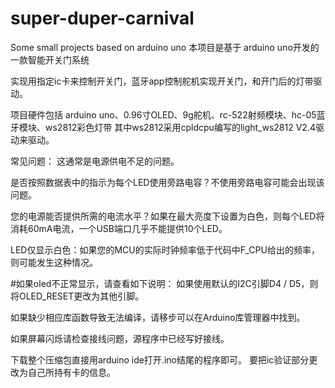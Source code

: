 # super-duper-carnival
Some small projects based on arduino uno
本项目是基于 arduino uno开发的一款智能开关门系统
 
实现用指定ic卡来控制开关门，蓝牙app控制舵机实现开关门，和开门后的灯带驱动。

项目硬件包括 arduino uno、0.96寸OLED、9g舵机、rc-522射频模块、hc-05蓝牙模块、ws2812彩色灯带
其中ws2812采用cpldcpu编写的light_ws2812 V2.4驱动来驱动。

常见问题：
  这通常是电源供电不足的问题。
 
  是否按照数据表中的指示为每个LED使用旁路电容？不使用旁路电容可能会出现该问题。
 
  您的电源能否提供所需的电流水平？如果在最大亮度下设置为白色，则每个LED将消耗60mA电流，一个USB端口几乎不能提供10个LED。
 
  LED仅显示白色：如果您的MCU的实际时钟频率低于代码中F_CPU给出的频率，则可能发生这种情况。
 

#如果oled不正常显示，请查看如下说明：
  如果使用默认的I2C引脚D4 / D5，则将OLED_RESET更改为其他引脚。
  
  如果缺少相应库函数导致无法编译，请移步可以在Arduino库管理器中找到。
  
  如果屏幕闪烁请检查接线问题，源程序中已经写好接线。
  

下载整个压缩包直接用arduino ide打开.ino结尾的程序即可。
要把ic验证部分更改为自己所持有卡的信息。

